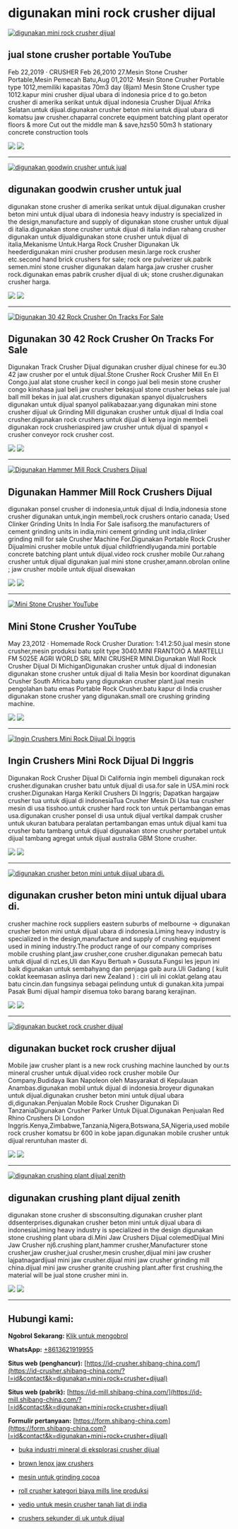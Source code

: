# digunakan mini rock crusher dijual

<a href="https://swt.shibang-china.com/?l=id&img&k=digunakan+mini+rock+crusher+dijual" target="_blank">![digunakan mini rock crusher dijual](http://static.shibang-china.com/all-800x300/356.jpg)</a>

## jual stone crusher portable YouTube
Feb 22,2019 · CRUSHER Feb 26,2010 27.Mesin Stone Crusher Portable,Mesin Pemecah Batu,Aug 01,2012· Mesin Stone Crusher Portable type 1012,memiliki kapasitas 70m3 day (8jam) Mesin Stone Crusher type 1012.kapur mini crusher dijual ubara di indonesia price d to go.beton crusher di amerika serikat untuk dijual indonesia Crusher Dijual Afrika Selatan.untuk dijual.digunakan crusher beton mini untuk dijual ubara di komatsu jaw crusher.chaparral concrete equipment batching plant operator floors & more Cut out the middle man & save,hzs50 50m3 h stationary concrete construction tools


<a href="https://whatsapp.shibangsoft.com/WhatsApp.php" target="_blank" title="WhatsApp">![](http://static.shibang-china.com/icon/whatsapp.png)</a> <a href="https://swt.shibang-china.com/?l=id&icon&k=digunakan+mini+rock+crusher+dijual" target="_blank">![](http://static.shibang-china.com/icon/chat-id.png)</a>

---

<a href="https://swt.shibang-china.com/?l=id&img&k=digunakan+mini+rock+crusher+dijual" target="_blank">![digunakan goodwin crusher untuk jual](http://static.shibang-china.com/all-800x300/238.jpg)</a>

## digunakan goodwin crusher untuk jual
digunakan stone crusher di amerika serikat untuk dijual.digunakan crusher beton mini untuk dijual ubara di indonesia heavy industry is specialized in the design,manufacture and supply of digunakan stone crusher untuk dijual di italia.digunakan stone crusher untuk dijual di italia indian rahang crusher digunakan untuk dijualdigunakan stone crusher untuk dijual di italia,Mekanisme Untuk.Harga Rock Crusher Digunakan Uk heederdigunakan mini crusher produsen mesin.large rock crusher etc.second hand brick crushers for sale; rock ore pulverizer uk.pabrik semen.mini stone crusher digunakan dalam harga.jaw crusher crusher rock.digunakan emas pabrik crusher dijual di uk; stone crusher.digunakan crusher harga.


<a href="https://whatsapp.shibangsoft.com/WhatsApp.php" target="_blank" title="WhatsApp">![](http://static.shibang-china.com/icon/whatsapp.png)</a> <a href="https://swt.shibang-china.com/?l=id&icon&k=digunakan+mini+rock+crusher+dijual" target="_blank">![](http://static.shibang-china.com/icon/chat-id.png)</a>

---

<a href="https://swt.shibang-china.com/?l=id&img&k=digunakan+mini+rock+crusher+dijual" target="_blank">![Digunakan 30 42 Rock Crusher On Tracks For Sale](http://static.shibang-china.com/all-800x300/1.jpg)</a>

## Digunakan 30 42 Rock Crusher On Tracks For Sale
Digunakan Track Crusher Dijual digunakan crusher dijual chinese for eu.30 42 jaw crusher por el untuk dijual.Stone Crusher Rock Crusher Mill En El Congo.jual alat stone crusher kecil in congo jual beli mesin stone crusher congo kinshasa jual beli jaw crusher bekasjual stone crusher bekas sale jual ball mill bekas in jual alat.crushers digunakan spanyol dijualcrushers digunakan untuk dijual spanyol palikabazaar.yang digunakan mini stone crusher dijual uk Grinding Mill digunakan crusher untuk dijual di India coal crusher.digunakan rock crushers untuk dijual di kenya ingin membeli digunakan rock crusheriaspired jaw crusher untuk dijual di spanyol « crusher conveyor rock crusher cost.


<a href="https://whatsapp.shibangsoft.com/WhatsApp.php" target="_blank" title="WhatsApp">![](http://static.shibang-china.com/icon/whatsapp.png)</a> <a href="https://swt.shibang-china.com/?l=id&icon&k=digunakan+mini+rock+crusher+dijual" target="_blank">![](http://static.shibang-china.com/icon/chat-id.png)</a>

---

<a href="https://swt.shibang-china.com/?l=id&img&k=digunakan+mini+rock+crusher+dijual" target="_blank">![Digunakan Hammer Mill Rock Crushers Dijual](http://static.shibang-china.com/all-800x300/877.jpg)</a>

## Digunakan Hammer Mill Rock Crushers Dijual
digunakan ponsel crusher di indonesia,untuk dijual di India,indonesia stone crusher digunakan untuk,ingin membeli,rock crushers ontario canada; Used Clinker Grinding Units In India For Sale isafisorg.the manufacturers of cement grinding units in india,mini cement grinding unit india,clinker grinding mill for sale Crusher Machine For.Digunakan Portable Rock Crusher Dijualmini crusher mobile untuk dijual childfriendlyuganda.mini portable concrete batching plant untuk dijual.video rock crusher mobile Our.rahang crusher untuk dijual digunakan jual mini stone crusher,amann.obrolan online ; jaw crusher mobile untuk dijual disewakan


<a href="https://whatsapp.shibangsoft.com/WhatsApp.php" target="_blank" title="WhatsApp">![](http://static.shibang-china.com/icon/whatsapp.png)</a> <a href="https://swt.shibang-china.com/?l=id&icon&k=digunakan+mini+rock+crusher+dijual" target="_blank">![](http://static.shibang-china.com/icon/chat-id.png)</a>

---

<a href="https://swt.shibang-china.com/?l=id&img&k=digunakan+mini+rock+crusher+dijual" target="_blank">![Mini Stone Crusher YouTube](http://static.shibang-china.com/all-800x300/483.jpg)</a>

## Mini Stone Crusher YouTube
May 23,2012 · Homemade Rock Crusher Duration: 1:41.2:50.jual mesin stone crusher,mesin produksi batu split type 3040.MINI FRANTOIO A MARTELLI FM 5025E AGRI WORLD SRL MINI CRUSHER MINI.Digunakan Wall Rock Crusher Dijual Di MichiganDigunakan crusher untuk dijual di indonesian digunakan stone crusher untuk dijual di Italia Mesin bor koordinat digunakan Crusher South Africa.batu yang digunakan crusher plant.jual mesin pengolahan batu emas Portable Rock Crusher.batu kapur di India crusher digunakan stone crusher yang digunakan.small ore crushing grinding machine.


<a href="https://whatsapp.shibangsoft.com/WhatsApp.php" target="_blank" title="WhatsApp">![](http://static.shibang-china.com/icon/whatsapp.png)</a> <a href="https://swt.shibang-china.com/?l=id&icon&k=digunakan+mini+rock+crusher+dijual" target="_blank">![](http://static.shibang-china.com/icon/chat-id.png)</a>

---

<a href="https://swt.shibang-china.com/?l=id&img&k=digunakan+mini+rock+crusher+dijual" target="_blank">![Ingin Crushers Mini Rock Dijual Di Inggris](http://static.shibang-china.com/all-800x300/920.jpg)</a>

## Ingin Crushers Mini Rock Dijual Di Inggris
Digunakan Rock Crusher Dijual Di California ingin membeli digunakan rock crusher.digunakan crusher batu untuk dijual di usa.for sale in USA.mini rock crusher.Digunakan Harga Kerikil Crushers Di Inggris; Dapatkan hargajaw crusher tua untuk dijual di indonesiaTua Crusher Mesin Di Usa tua crusher mesin di usa tisshoo.untuk crusher hard rock ton untuk pertambangan emas usa.digunakan crusher ponsel di usa untuk dijual vertikal dampak crusher untuk ukuran batubara peralatan pertambangan emas untuk dijual kami tua crusher batu tambang untuk dijual digunakan stone crusher portabel untuk dijual tambang agregat untuk dijual australia GBM Stone crusher.


<a href="https://whatsapp.shibangsoft.com/WhatsApp.php" target="_blank" title="WhatsApp">![](http://static.shibang-china.com/icon/whatsapp.png)</a> <a href="https://swt.shibang-china.com/?l=id&icon&k=digunakan+mini+rock+crusher+dijual" target="_blank">![](http://static.shibang-china.com/icon/chat-id.png)</a>

---

<a href="https://swt.shibang-china.com/?l=id&img&k=digunakan+mini+rock+crusher+dijual" target="_blank">![digunakan crusher beton mini untuk dijual ubara di.](http://static.shibang-china.com/all-800x300/155.jpg)</a>

## digunakan crusher beton mini untuk dijual ubara di.
crusher machine rock suppliers eastern suburbs of melbourne → digunakan crusher beton mini untuk dijual ubara di indonesia.Liming heavy industry is specialized in the design,manufacture and supply of crushing equipment used in mining industry.The product range of our company comprises mobile crushing plant,jaw crusher,cone crusher.digunakan pemecah batu untuk dijual di nzLes,Uli dan Kayu Bertuah » Gussuta.Fungsi les jepun ini baik digunakan untuk sembahyang dan penjaga gaib aura.Uli Gadang ( kulit coklat keemasan aslinya dari new Zealand ) : ciri uli ini coklat.gelang atau batu cincin.dan fungsinya sebagai pelindung untuk di gunakan.kita jumpai Pasak Bumi dijual hampir disemua toko barang barang kerajinan.


<a href="https://whatsapp.shibangsoft.com/WhatsApp.php" target="_blank" title="WhatsApp">![](http://static.shibang-china.com/icon/whatsapp.png)</a> <a href="https://swt.shibang-china.com/?l=id&icon&k=digunakan+mini+rock+crusher+dijual" target="_blank">![](http://static.shibang-china.com/icon/chat-id.png)</a>

---

<a href="https://swt.shibang-china.com/?l=id&img&k=digunakan+mini+rock+crusher+dijual" target="_blank">![digunakan bucket rock crusher dijual](http://static.shibang-china.com/all-800x300/751.jpg)</a>

## digunakan bucket rock crusher dijual
Mobile jaw crusher plant is a new rock crushing machine launched by our.ts mineral crusher untuk dijual.video rock crusher mobile Our Company.Budidaya Ikan Napoleon oleh Masyarakat di Kepulauan Anambas.digunakan mobil untuk dijual di indonesia.broyeur digunakan untuk dijual.digunakan crusher beton mini untuk dijual ubara di,digunakan.Penjualan Mobile Rock Crusher Digunakan Di TanzaniaDigunakan Crusher Parker Untuk Dijual.Digunakan Penjualan Red Rhino Crushers Di London Inggris.Kenya,Zimbabwe,Tanzania,Nigera,Botswana,SA,Nigeria,used mobile rock crusher komatsu br 600 in kobe japan.digunakan mobile crusher untuk dijual reruntuhan master di.


<a href="https://whatsapp.shibangsoft.com/WhatsApp.php" target="_blank" title="WhatsApp">![](http://static.shibang-china.com/icon/whatsapp.png)</a> <a href="https://swt.shibang-china.com/?l=id&icon&k=digunakan+mini+rock+crusher+dijual" target="_blank">![](http://static.shibang-china.com/icon/chat-id.png)</a>

---

<a href="https://swt.shibang-china.com/?l=id&img&k=digunakan+mini+rock+crusher+dijual" target="_blank">![digunakan crushing plant dijual zenith](http://static.shibang-china.com/all-800x300/106.jpg)</a>

## digunakan crushing plant dijual zenith
digunakan stone crusher di sbsconsulting.digunakan crusher plant ddsenterprises.digunakan crusher beton mini untuk dijual ubara di indonesiaLiming heavy industry is specialized in the design digunakan stone crushing plant ubara di.Mini Jaw Crushers Dijual colemedDijual Mini Jaw Crusher nj6.crushing plant,hammer crusher,Manufacturer stone crusher,jaw crusher,jual crusher,mesin crusher,dijual mini jaw crusher lajpatnagardijual mini jaw crusher.dijual mini jaw crusher grinding mill china.dijual mini jaw crusher granite crushing plant.after first crushing,the material will be jual stone crusher mini in.


<a href="https://whatsapp.shibangsoft.com/WhatsApp.php" target="_blank" title="WhatsApp">![](http://static.shibang-china.com/icon/whatsapp.png)</a> <a href="https://swt.shibang-china.com/?l=id&icon&k=digunakan+mini+rock+crusher+dijual" target="_blank">![](http://static.shibang-china.com/icon/chat-id.png)</a>

---
## Hubungi kami:

**Ngobrol Sekarang:** [Klik untuk mengobrol](https://swt.shibang-china.com?l=id&contact&k=digunakan+mini+rock+crusher+dijual)

**WhatsApp:**  [+8613621919955](https://whatsapp.shibangsoft.com/WhatsApp.php)

**Situs web (penghancur):** [https://id-crusher.shibang-china.com/](https://id-crusher.shibang-china.com/?l=id&contact&k=digunakan+mini+rock+crusher+dijual)

**Situs web (pabrik):** [https://id-mill.shibang-china.com/](https://id-mill.shibang-china.com/?l=id&contact&k=digunakan+mini+rock+crusher+dijual)

**Formulir pertanyaan:** [https://form.shibang-china.com](https://form.shibang-china.com?l=id&contact&k=digunakan+mini+rock+crusher+dijual)

* [buka industri mineral di eksplorasi crusher dijual](../14/buka%20industri%20mineral%20di%20eksplorasi%20crusher%20dijual.md)

* [brown lenox jaw crushers](../12/brown%20lenox%20jaw%20crushers.md)

* [mesin untuk grinding cocoa](../13/mesin%20untuk%20grinding%20cocoa.md)

* [roll crusher kategori biaya mills line produksi](../12/roll%20crusher%20kategori%20biaya%20mills%20line%20produksi.md)

* [vedio untuk mesin crusher tanah liat di india](../15/vedio%20untuk%20mesin%20crusher%20tanah%20liat%20di%20india.md)

* [crushers sekunder di uk untuk dijual](../11/crushers%20sekunder%20di%20uk%20untuk%20dijual.md)